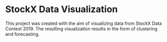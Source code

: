 
<h1>StockX Data Visualization</h1>
<p>This project was created with the aim of visualizing data from StockX Data Contest 2019. The resulting visualization results in the form of clustering and forecasting.</p>


